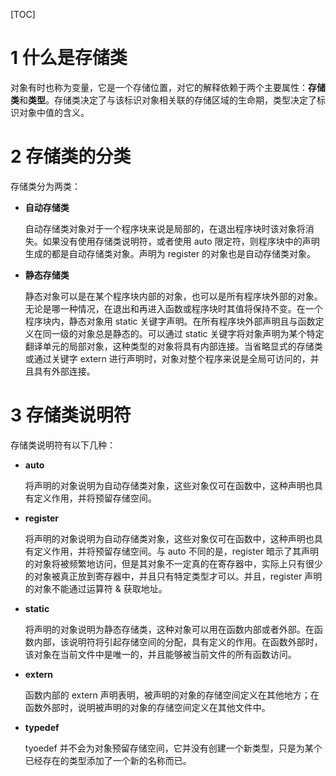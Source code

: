 [TOC]



# 1 什么是存储类

对象有时也称为变量，它是一个存储位置，对它的解释依赖于两个主要属性：**存储类**和**类型**。存储类决定了与该标识对象相关联的存储区域的生命期，类型决定了标识对象中值的含义。



# 2 存储类的分类

存储类分为两类：

- **自动存储类**

  自动存储类对象对于一个程序块来说是局部的，在退出程序块时该对象将消失。如果没有使用存储类说明符，或者使用 auto 限定符，则程序块中的声明生成的都是自动存储类对象。声明为 register 的对象也是自动存储类对象。

- **静态存储类**

  静态对象可以是在某个程序块内部的对象，也可以是所有程序块外部的对象。无论是哪一种情况，在退出和再进入函数或程序块时其值将保持不变。在一个程序块内，静态对象用 static 关键字声明。在所有程序块外部声明且与函数定义在同一级的对象总是静态的。可以通过 static 关键字将对象声明为某个特定翻译单元的局部对象，这种类型的对象将具有内部连接。当省略显式的存储类或通过关键字 extern 进行声明时，对象对整个程序来说是全局可访问的，并且具有外部连接。



# 3 存储类说明符

存储类说明符有以下几种：

- **auto**

  将声明的对象说明为自动存储类对象，这些对象仅可在函数中，这种声明也具有定义作用，并将预留存储空间。

- **register**

  将声明的对象说明为自动存储类对象，这些对象仅可在函数中，这种声明也具有定义作用，并将预留存储空间。与 auto 不同的是，register 暗示了其声明的对象将被频繁地访问，但是其对象不一定真的在寄存器中，实际上只有很少的对象被真正放到寄存器中，并且只有特定类型才可以。并且，register 声明的对象不能通过运算符 & 获取地址。

- **static**

  将声明的对象说明为静态存储类，这种对象可以用在函数内部或者外部。在函数内部，该说明符将引起存储空间的分配，具有定义的作用。在函数外部时，该对象在当前文件中是唯一的，并且能够被当前文件的所有函数访问。

- **extern**

  函数内部的 extern 声明表明，被声明的对象的存储空间定义在其他地方；在函数外部时，说明被声明的对象的存储空间定义在其他文件中。

- **typedef**

  tyoedef 并不会为对象预留存储空间，它并没有创建一个新类型，只是为某个已经存在的类型添加了一个新的名称而已。

